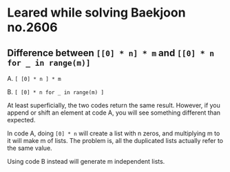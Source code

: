 # Leared while solving Baekjoon no.2606
## Difference between ```[[0] * n] * m``` and ```[[0] * n for _ in range(m)]```

A. ```[ [0] * n ] * m```

B. ```[ [0] * n for _ in range(m) ]```

At least superficially, the two codes return the same result. However, if you append or shift an element at code A, you will see something different than expected.

In code A, doing ```[0] * n``` will create a list with n zeros, and multiplying m to it will make m of lists. The problem is, all the duplicated lists actually refer to the same value.

Using code B instead will generate m independent lists.
